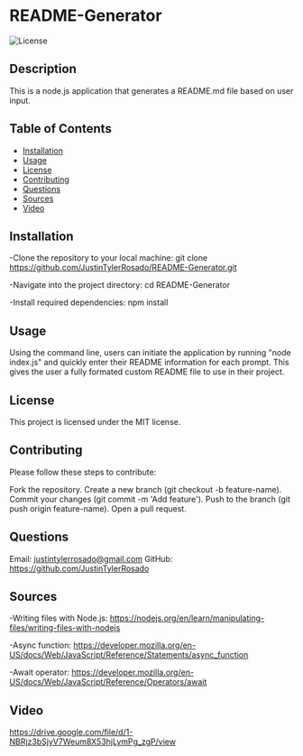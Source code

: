 
# README-Generator
![License](https://img.shields.io/badge/License-MIT-blue.svg)

## Description
This is a node.js application that generates a README.md file based on user input.

## Table of Contents
- [Installation](#installation)
- [Usage](#usage)
- [License](#license)
- [Contributing](#contributing)
- [Questions](#questions)
- [Sources](#sources)
- [Video](#video)

## Installation
-Clone the repository to your local machine:
git clone https://github.com/JustinTylerRosado/README-Generator.git

-Navigate into the project directory:
cd README-Generator

-Install required dependencies:
npm install

## Usage
Using the command line, users can initiate the application by running "node index.js" and quickly enter their README information for each prompt. This gives the user a fully formated custom README file to use in their project.

## License
This project is licensed under the MIT license.

## Contributing
Please follow these steps to contribute:

Fork the repository.
Create a new branch (git checkout -b feature-name).
Commit your changes (git commit -m 'Add feature').
Push to the branch (git push origin feature-name).
Open a pull request.

## Questions
Email: justintylerrosado@gmail.com
GitHub: https://github.com/JustinTylerRosado

## Sources
-Writing files with Node.js: https://nodejs.org/en/learn/manipulating-files/writing-files-with-nodejs

-Async function: https://developer.mozilla.org/en-US/docs/Web/JavaScript/Reference/Statements/async_function

-Await operator: https://developer.mozilla.org/en-US/docs/Web/JavaScript/Reference/Operators/await

## Video
https://drive.google.com/file/d/1-NBRjz3bSjyV7Weum8X53hjLymPg_zgP/view